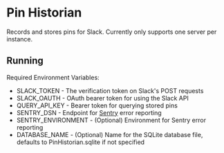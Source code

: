 # Pin Historian

Records and stores pins for Slack. Currently only supports one server per instance.

## Running

Required Environment Variables:

- SLACK_TOKEN - The verification token on Slack's POST requests
- SLACK_OAUTH - OAuth bearer token for using the Slack API
- QUERY_API_KEY - Bearer token for querying stored pins
- SENTRY_DSN - Endpoint for [Sentry](https://sentry.io/) error reporting
- SENTRY_ENVIRONMENT - (Optional) Environment for Sentry error reporting
- DATABASE_NAME - (Optional) Name for the SQLite database file, defaults to PinHistorian.sqlite if not specified